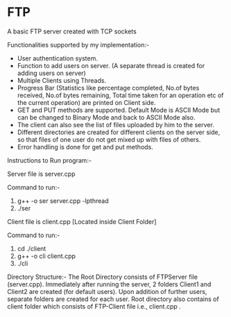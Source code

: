 # FTP
A basic FTP server created with TCP sockets

Functionalities supported by my implementation:-
 - User authentication system.
 - Function to add users on server. (A separate thread is created for adding users on server) 
 - Multiple Clients using Threads.
 - Progress Bar (Statistics like percentage completed, No.of bytes received, No.of bytes remaining, Total time taken for an operation etc of the current operation) are printed on Client side.
 - GET and PUT methods are supported. Default Mode is ASCII Mode but can be changed to Binary Mode and back to ASCII Mode also.
 - The client can also see the list of files uploaded by him to the server.
 - Different directories are created for different clients on the server side, so that files of one user do not get mixed up with files of others.
 - Error handling is done for get and put methods.
 
 
Instructions to Run program:-

Server file is server.cpp

Command to run:- 
1) g++ -o ser server.cpp -lpthread
2) ./ser

Client file is client.cpp [Located inside Client Folder]

Command to run:-
1) cd ./client
2) g++ -o cli client.cpp
3) ./cli

Directory Structure:- 
The Root Directory consists of FTPServer file (server.cpp). 
Immediately after running the server, 2 folders Client1 and Client2 are created (for default users). Upon addition of further users, separate folders are created for each user. Root directory also contains of client folder which consists of FTP-Client file i.e., client.cpp .
